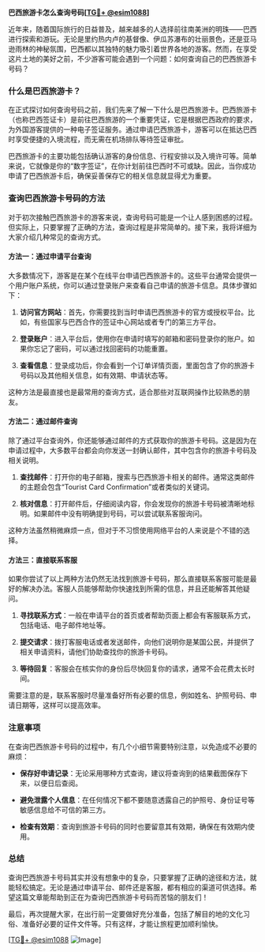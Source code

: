 **巴西旅游卡怎么查询号码[[TG💪+ @esim1088](https://t.me/s/esim1088)]**

近年来，随着国际旅行的日益普及，越来越多的人选择前往南美洲的明珠——巴西进行探索和游玩。无论是里约热内卢的基督像、伊瓜苏瀑布的壮丽景色，还是亚马逊雨林的神秘氛围，巴西都以其独特的魅力吸引着世界各地的游客。然而，在享受这片土地的美好之前，不少游客可能会遇到一个问题：如何查询自己的巴西旅游卡号码？

### 什么是巴西旅游卡？

在正式探讨如何查询号码之前，我们先来了解一下什么是巴西旅游卡。巴西旅游卡（也称巴西签证卡）是前往巴西旅游的一个重要凭证，它是根据巴西政府的要求，为外国游客提供的一种电子签证服务。通过申请巴西旅游卡，游客可以在抵达巴西时享受便捷的入境流程，而无需在机场排队等待签证审批。

巴西旅游卡的主要功能包括确认游客的身份信息、行程安排以及入境许可等。简单来说，它就像是你的“数字签证”，在你计划前往巴西时不可或缺。因此，当你成功申请了巴西旅游卡后，确保妥善保存它的相关信息就显得尤为重要。

### 查询巴西旅游卡号码的方法

对于初次接触巴西旅游卡的游客来说，查询号码可能是一个让人感到困惑的过程。但实际上，只要掌握了正确的方法，查询过程是非常简单的。接下来，我将详细为大家介绍几种常见的查询方式。

#### 方法一：通过申请平台查询

大多数情况下，游客是在某个在线平台申请巴西旅游卡的。这些平台通常会提供一个用户账户系统，你可以通过登录账户来查看自己申请的旅游卡信息。具体步骤如下：

1. **访问官方网站**：首先，你需要找到当时申请巴西旅游卡的官方或授权平台。比如，有些国家与巴西合作的签证中心网站或者专门的第三方平台。
   
2. **登录账户**：进入平台后，使用你在申请时填写的邮箱和密码登录你的账户。如果你忘记了密码，可以通过找回密码的功能重置。

3. **查看信息**：登录成功后，你会看到一个订单详情页面，里面包含了你的旅游卡号码以及其他相关信息，如有效期、申请状态等。

这种方法是最直接也是最常用的查询方式，适合那些对互联网操作比较熟悉的朋友。

#### 方法二：通过邮件查询

除了通过平台查询外，你还能够通过邮件的方式获取你的旅游卡号码。这是因为在申请过程中，大多数平台都会向你发送一封确认邮件，其中包含你的旅游卡号码及相关说明。

1. **查找邮件**：打开你的电子邮箱，搜索与巴西旅游卡相关的邮件。通常这类邮件的主题会包含“Tourist Card Confirmation”或者类似的关键词。

2. **核对信息**：打开邮件后，仔细阅读内容，你会发现你的旅游卡号码被清晰地标明。如果邮件中没有明确提到号码，可以尝试联系客服询问。

这种方法虽然稍微麻烦一点，但对于不习惯使用网络平台的人来说是个不错的选择。

#### 方法三：直接联系客服

如果你尝试了以上两种方法仍然无法找到旅游卡号码，那么直接联系客服可能是最好的解决办法。客服人员能够帮助你快速找到所需的信息，并且还能解答其他疑问。

1. **寻找联系方式**：一般在申请平台的首页或者帮助页面上都会有客服联系方式，包括电话、电子邮件地址等。

2. **提交请求**：拨打客服电话或者发送邮件，向他们说明你是某国公民，并提供了相关申请资料，请他们协助查找你的旅游卡号码。

3. **等待回复**：客服会在核实你的身份后尽快回复你的请求，通常不会花费太长时间。

需要注意的是，联系客服时尽量准备好所有必要的信息，例如姓名、护照号码、申请日期等，这样可以提高效率。

### 注意事项

在查询巴西旅游卡号码的过程中，有几个小细节需要特别注意，以免造成不必要的麻烦：

- **保存好申请记录**：无论采用哪种方式查询，建议将查询到的结果截图保存下来，以便日后查阅。
  
- **避免泄露个人信息**：在任何情况下都不要随意透露自己的护照号、身份证号等敏感信息给不可信的第三方。

- **检查有效期**：查询到旅游卡号码的同时也要留意其有效期，确保在有效期内使用。

### 总结

查询巴西旅游卡号码其实并没有想象中的复杂，只要掌握了正确的途径和方法，就能轻松搞定。无论是通过申请平台、邮件还是客服，都有相应的渠道可供选择。希望这篇文章能帮助到正在为查询巴西旅游卡号码而苦恼的朋友们！

最后，再次提醒大家，在出行前一定要做好充分准备，包括了解目的地的文化习俗、准备好必要的证件文件等。只有这样，才能让旅程更加顺利愉快。

[[TG💪+ @esim1088](https://t.me/s/esim1088) ![Image](https://i.postimg.cc/4NQfJmqS/Snipaste-2025-05-13-00-14-12.png)]